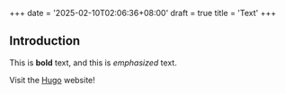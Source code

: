 +++
date = '2025-02-10T02:06:36+08:00'
draft = true
title = 'Text'
+++

## Introduction

This is **bold** text, and this is *emphasized* text.

Visit the [Hugo](https://gohugo.io) website!
